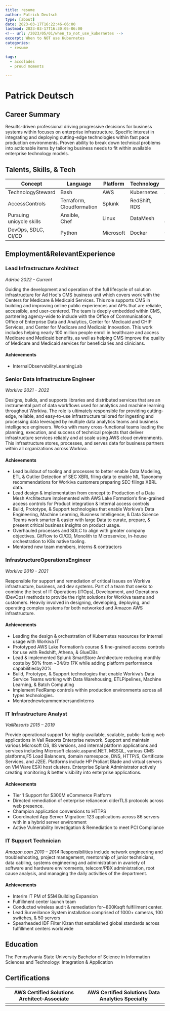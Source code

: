 ```yaml
---
title: resume
author: Patrick Deutsch
type: [about]
date: 2023-03-17T16:22:46-06:00
lastmod: 2023-03-17T16:30:05-06:00
<!-- url: /2023/05/01/when_to_not_use_kubernetes -->
excerpt: When to NOT use Kubernetes
categories:
  - resume

tags:
  - accolades
  - proud moments

---
```

# Patrick Deutsch

## Career Summary

Results-driven professional driving progressive decisions for business systems within focuses on enterprise infrastructure. Specific interest in integrating and deploying cutting-edge technologies within fast pace production environments. Proven ability to break down technical problems into actionable items by tailoring business needs to fit within available enterprise technology models.

## Talents, Skills, & Tech
| Concept | Language | Platform | Technology | Tools |
|---------|----------|----------|------------|-------|
| TechnologySteward | Bash | AWS | Kubernetes | Argo |
| AccessControls | Terraform, <br>Cloudformation | Splunk | RedShift,<br>RDS | DBT |
| Pursuing <br>unicycle skills | Ansible,<br>Chef | Linux | DataMesh | Datagrip,<br>dbViz |
| DevOps, SDLC, <br>CI/CD | Python | Microsoft | Docker | Google |

<!-- 
### Concepts:
* TechnologySteward
* AccessControls
* Pursuingunicycleskills
* DevOps,SDLC,CI/CD


### Languages:
* Bash
* Terraform,CFN
* Ansible,Chef
* Python


### Platforms:
* AWS
* Splunk
* Linux
* Microsoft


### Technologies:
* Kubernetes
* RedShift,RDS
* DataMesh
* Docker


### Tools:
* Argo
* DBT
* Datagrip,dbViz
* Google -->

## Employment&RelevantExperience

### Lead Infrastructure Architect 
_AdHoc 2022 - Current_

Guiding the development and operation of the full lifecycle of solution infrastructure for Ad Hoc's CMS business unit which covers work with the Centers for Medicare & Medicaid Services. This role supports CMS in building and improving online public experiences and APIs that are reliable, accessible, and user-centered. The team is deeply embedded within CMS, partnering agency-wide to include with the Office of Communications, Office of Enterprise Data and Analytics, Center for Medicaid and CHIP Services, and Center for Medicare and Medicaid Innovation. This work includes helping nearly 100 million people enroll in healthcare and access Medicare and Medicaid benefits, as well as helping CMS improve the quality of Medicare and Medicaid services for beneficiaries and clinicians.


#### Achievements
* InternalObservabilityLearningLab

### Senior Data Infrastructure Engineer
 _Workiva 2021 - 2022_

Designs, builds, and supports libraries and distributed services that are an instrumental part of data workflows used for analytics and machine learning throughout Workiva. The role is ultimately responsible for providing cutting-edge, reliable, and easy-to-use infrastructure tailored for ingesting and processing data leveraged by multiple data analytics teams and business intelligence engineers. Works with many cross-functional teams leading the planning, execution, and success of technical projects that deliver infrastructure services reliably and at scale using AWS cloud environments. This infrastructure stores, processes, and serves data for business partners within all organizations across Workiva.

#### Achievements
*  Lead buildout of tooling and processes to better enable Data Modeling, ETL & Outlier Detection of SEC XBRL filing data to enable ML Taxonomy recommendations for Workiva customers preparing SEC filings XBRL data.
* Lead design & implementation from concept to Production of a Data Mesh Architecture implemented with AWS Lake Formation’s fine-grained access controls for Product integration & Internal access controls
* Build, Prototype, & Support technologies that enable Workiva’s Data Engineering, Machine Learning, Business Intelligence, & Data Science Teams work smarter & easier with large Data to curate, prepare, & present critical business insights on product usage.
* Overhauled processes and SDLC to align with greater company objectives. GitFlow to CI/CD, Monolith to Microservice, In-house orchestration to K8s native tooling.
* Mentored new team members, interns & contractors

### InfrastructureOperationsEngineer 
_Workiva 2019 - 2021_

Responsible for support and remediation of critical issues on Workiva infrastructure, business, and dev systems. Part of a team that seeks to combine the best of IT Operations (ITOps), Development, and Operations (DevOps) methods to provide the right solutions for Workiva teams and customers. Heavily involved in designing, developing, deploying, and operating complex systems for both networked and Amazon AWS infrastructure.

#### Achievements
* Leading the design & orchestration of Kubernetes resources for internal usage with Workiva IT
* Prototyped AWS Lake Formation’s course & fine-grained access controls for use with Redshift, Athena, & GlueDBs
* Lead & implemented Splunk SmartStore Architecture reducing monthly costs by 50% from ~$34K to ~$17K while adding platform performance capabilitiesby20%
* Build, Prototype, & Support technologies that enable Workiva’s Data Service Teams working with Data Warehousing, ETLPipelines, Machine Learning, & Batch Computing
* Implement FedRamp controls within production environments across all types technologies.
* Mentorednewteammembersandinterns

### IT Infrastructure Analyst
 _VailResorts 2015 – 2019_

Provide operational support for highly-available, scalable, public-facing web applications in Vail Resorts Enterprise
network. Support and maintain various Microsoft OS, IIS versions, and internal platform applications and services
including Microsoft classic.aspand.NET, MSSQL, various CMS platforms,F5 Load Balancers, domain namespace,
DNS, HTTP/S, Certificate Services, and J2EE. Platforms include HP Proliant Blade and virtual servers on VM Ware
ESXi host clusters. Enterprise Splunk Administrator actively creating monitoring & better visibility into enterprise
applications.

#### Achievements
* Tier 1 Support for $300M eCommerce Platform
* Directed remediation of enterprise relianceon olderTLS protocols across web presence.
* Champion application conversions to HTTPS
* Coordinated App Server Migration: 123 applications across 86 servers with in a hybrid server environment
* Active Vulnerability Investigation & Remediation to meet PCI Compliance 

### IT Support Technician 
_Amazon.com 2010 – 2014_
Responsibilities include network engineering and troubleshooting, project management, mentorship of junior
technicians, data cabling, systems engineering and administration in avariety of software and hardware environments,
telecom/PBX administration, root cause analysis, and managing the daily activities of the department.

#### Achievements
* Interim IT PM of $5M Building Expansion
* Fulfillment center launch team
* Conducted wireless audit & remediation for~800Ksqft fulfillment center.
* Lead Surveillance System installation comprised of 1000+ cameras, 100 switches, & 50 servers
* Spearheaded IDF Filter Kizan that established global standards across fulfillment centers worldwide

## Education
The Pennsylvania State University
Bachelor of Science in Information Sciences and Technology: Integration & Application

## Certifications
| AWS Certified Solutions Architect–Associate| AWS Certified Solutions Data Analytics Specialty|
|---|---|
| <div data-iframe-width="150" data-iframe-height="270" data-share-badge-id="ac377e2c-50a9-430c-940a-8ea0efb6fb62" data-share-badge-host="https://www.credly.com"></div><script type="text/javascript" async src="//cdn.credly.com/assets/utilities/embed.js"></script> | <div data-iframe-width="150" data-iframe-height="270" data-share-badge-id="8241745c-0837-4d31-8fd3-745486b7d127" data-share-badge-host="https://www.credly.com"></div><script type="text/javascript" async src="//cdn.credly.com/assets/utilities/embed.js"></script> |
<!-- 
https://www.credly.com/badges/8241745c-0837-4d31-8fd3-745486b7d127/public_url
AWS Certified Solutions Data Analytics Specialty

https://www.credly.com/badges/8241745c-0837-4d31-8fd3-745486b7d127/public_url

Verification: https://www.credly.com/badges/ac377e2c-50a9-430c-940a-8ea0efb6fb62/public_url -->


